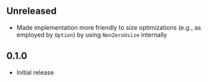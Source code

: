 Unreleased
----------
- Made implementation more friendly to size optimizations (e.g., as
  employed by `Option`) by using `NonZeroUsize` internally


0.1.0
-----
- Initial release
